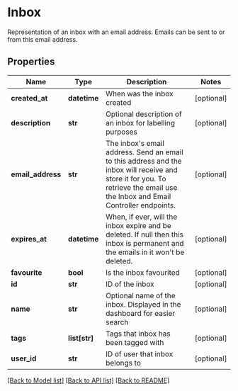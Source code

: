 # Inbox

Representation of an inbox with an email address. Emails can be sent to or from this email address.
## Properties
Name | Type | Description | Notes
------------ | ------------- | ------------- | -------------
**created_at** | **datetime** | When was the inbox created | [optional] 
**description** | **str** | Optional description of an inbox for labelling purposes | [optional] 
**email_address** | **str** | The inbox&#39;s email address. Send an email to this address and the inbox will receive and store it for you. To retrieve the email use the Inbox and Email Controller endpoints. | [optional] 
**expires_at** | **datetime** | When, if ever, will the inbox expire and be deleted. If null then this inbox is permanent and the emails in it won&#39;t be deleted. | [optional] 
**favourite** | **bool** | Is the inbox favourited | [optional] 
**id** | **str** | ID of the inbox | [optional] 
**name** | **str** | Optional name of the inbox. Displayed in the dashboard for easier search | [optional] 
**tags** | **list[str]** | Tags that inbox has been tagged with | [optional] 
**user_id** | **str** | ID of user that inbox belongs to | [optional] 

[[Back to Model list]](../README.md#documentation-for-models) [[Back to API list]](../README.md#documentation-for-api-endpoints) [[Back to README]](../README.md)


